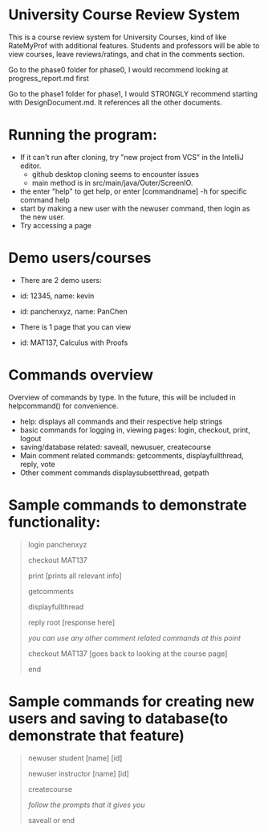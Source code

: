 # University Course Review System

This is a course review system for University Courses, kind of like RateMyProf with additional features.
Students and professors will be able to view courses, leave reviews/ratings, and chat in the comments section.

Go to the phase0 folder for phase0, I would recommend looking at progress_report.md first

Go to the phase1 folder for phase1, I would STRONGLY recommend starting with DesignDocument.md. It references all the
other documents.

# Running the program:
- If it can't run after cloning, try "new project from VCS" in the IntelliJ editor.
    - github desktop cloning seems to encounter issues
    - main method is in src/main/java/Outer/ScreenIO.
- the enter "help" to get help, or enter [commandname] -h for specific command help
- start by making a new user with the newuser command, then login as the new user.
- Try accessing a page

# Demo users/courses
- There are 2 demo users:
 - id: 12345, name: kevin
 - id: panchenxyz, name: PanChen

- There is 1 page that you can view
 - id: MAT137, Calculus with Proofs

# Commands overview

Overview of commands by type. In the future, this will be included in helpcommand() for convenience.

- help: displays all commands and their respective help strings
- basic commands for logging in, viewing pages: login, checkout, print, logout
- saving/database related: saveall, newusuer, createcourse
- Main comment related commands: getcomments, displayfullthread, reply, vote
- Other comment commands displaysubsetthread, getpath

# Sample commands to demonstrate functionality:
> login panchenxyz
> 
> checkout MAT137
> 
> print [prints all relevant info]
> 
> getcomments
> 
> displayfullthread
> 
> reply root [response here]
> 
> *you can use any other comment related commands at this point*
> 
> checkout MAT137 [goes back to looking at the course page]
> 
> end

# Sample commands for creating new users and saving to database(to demonstrate that feature)

> newuser student [name] [id]
> 
> newuser instructor [name] [id]
> 
> createcourse
> 
> *follow the prompts that it gives you*
> 
> saveall or end
